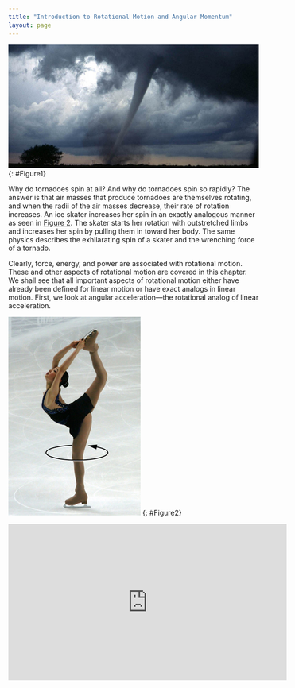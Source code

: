 ```yaml
---
title: "Introduction to Rotational Motion and Angular Momentum"
layout: page
---
```


![](../resources/Figure_10_00_01a_D.jpg "The mention of a tornado conjures up images of raw destructive power. Tornadoes blow houses away as if they were made of paper and have been known to pierce tree trunks with pieces of straw. They descend from clouds in funnel-like shapes that spin violently, particularly at the bottom where they are most narrow, producing winds as high as 500 km/h. (credit: Daphne Zaras, U.S. National Oceanic and Atmospheric Administration)")
{: #Figure1}

Why do tornadoes spin at all? And why do tornadoes spin so rapidly? The answer is
that air masses that produce tornadoes are themselves rotating, and when the
radii of the air masses decrease, their rate of rotation increases. An ice
skater increases her spin in an exactly analogous manner as seen
in [Figure 2](#Figure2). The skater starts her rotation with outstretched limbs and
increases her spin by pulling them in toward her body. The same physics
describes the exhilarating spin of a skater and the wrenching force of a
tornado.

Clearly, force, energy, and power are associated with rotational motion. These
and other aspects of rotational motion are covered in this chapter. We shall see
that all important aspects of rotational motion either have already been defined
for linear motion or have exact analogs in linear motion. First, we look at
angular acceleration—the rotational analog of linear acceleration.

![The figure shows a figure skater with her right leg lifted up in the air reaching over her head. She has her both arms stretched over her head to hold the skates of the lifted leg. The skater is spinning about a vertical axis.](../resources/Figure_10_00_02a.jpg "This figure skater increases her rate of spin by pulling her arms and her extended leg closer to her axis of rotation. (credit: Luu, Wikimedia Commons)")
{: #Figure2}

<div class="note" data-label="Video" markdown="1">
<iframe width="560" height="315" src="https://www.youtube.com/embed/FmnkQ2ytlO8" frameborder="0" allow="accelerometer; autoplay; clipboard-write; encrypted-media; gyroscope; picture-in-picture" allowfullscreen></iframe>
</div>
